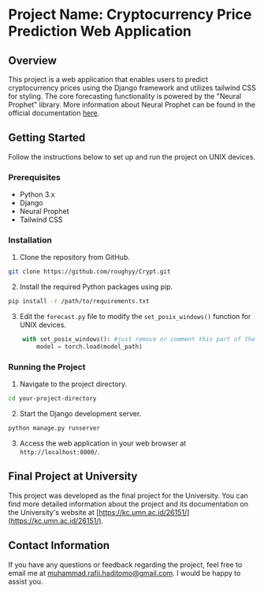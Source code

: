 # Project Name: Cryptocurrency Price Prediction Web Application

## Overview
This project is a web application that enables users to predict cryptocurrency prices using the Django framework and utilizes tailwind CSS for styling. The core forecasting functionality is powered by the "Neural Prophet" library. More information about Neural Prophet can be found in the official documentation [here](https://nixtla.github.io/neuralforecast/).

## Getting Started
Follow the instructions below to set up and run the project on UNIX devices.

### Prerequisites
- Python 3.x
- Django
- Neural Prophet
- Tailwind CSS

### Installation
1. Clone the repository from GitHub.

```bash
git clone https://github.com/roughyy/Crypt.git
```

2. Install the required Python packages using pip.

```bash
pip install -r /path/to/requirements.txt
```

3. Edit the `forecast.py` file to modify the `set_posix_windows()` function for UNIX devices.

```python
    with set_posix_windows(): #just remove or comment this part of the code 
        model = torch.load(model_path)
```

### Running the Project
1. Navigate to the project directory.

```bash
cd your-project-directory
```

2. Start the Django development server.

```bash
python manage.py runserver
```

3. Access the web application in your web browser at `http://localhost:8000/`.

## Final Project at University
This project was developed as the final project for the University. You can find more detailed information about the project and its documentation on the University's website at [https://kc.umn.ac.id/26151/](https://kc.umn.ac.id/26151/).

## Contact Information
If you have any questions or feedback regarding the project, feel free to email me at muhammad.rafii.haditomo@gmail.com. I would be happy to assist you.

